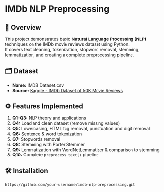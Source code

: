 # IMDb NLP Preprocessing

## 📌 Overview
This project demonstrates basic **Natural Language Processing (NLP)** techniques on the IMDb movie reviews dataset using Python.  
It covers text cleaning, tokenization, stopword removal, stemming, lemmatization, and creating a complete preprocessing pipeline.

## 🗂 Dataset
- **Name:** IMDB Dataset.csv  
- **Source:** [Kaggle - IMDb Dataset of 50K Movie Reviews](https://www.kaggle.com/datasets/lakshmi25npathi/imdb-dataset-of-50k-movie-reviews)

## ⚙️ Features Implemented
1. **Q1–Q3:** NLP theory and applications
2. **Q4:** Load and clean dataset (remove missing values)
3. **Q5:** Lowercasing, HTML tag removal, punctuation and digit removal
4. **Q6:** Sentence & word tokenization
5. **Q7:** Stopwords removal
6. **Q8:** Stemming with Porter Stemmer
7. **Q9:** Lemmatization with WordNetLemmatizer & comparison to stemming
8. **Q10:** Complete `preprocess_text()` pipeline

## 🛠 Installation
```bash
https://github.com/your-username/imdb-nlp-preprocessing.git
